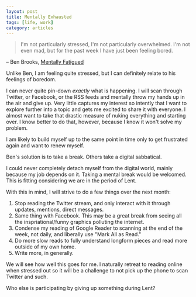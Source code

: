 ```yaml
---
layout: post
title: Mentally Exhausted
tags: [life, work]
category: articles
---
```


<blockquote>I'm not particularly stressed, I'm not particularly overwhelmed. I'm not even mad, but for the past week I have just been feeling bored.</blockquote>
– Ben Brooks, <a title="Mentally Fatigued | Ben Brooks" href="http://brooksreview.net/2013/02/tired-ben/">Mentally Fatigued</a>

Unlike Ben, I am feeling quite stressed, but I can definitely relate to his feelings of boredom.

I can never quite pin-down <em>exactly</em> what is happening. I will scan through Twitter, or Facebook, or the RSS feeds and mentally throw my hands up in the air and give up. Very little captures my interest so intently that I want to explore further into a topic and gets me excited to share it with everyone. I almost want to take that drastic measure of nuking everything and starting over. I know better to do that, however, because I know it won't solve my problem.

I am likely to build myself up to the same point in time only to get frustrated again and want to renew myself.

Ben's solution is to take a break. Others take a digital sabbatical.

I could never completely detach myself from the digital world, mainly because my job depends on it. Taking a mental break would be welcomed. This is fitting considering we are in the period of Lent.

With this in mind, I will strive to do a few things over the next month:
<ol>
	<li>Stop reading the Twitter stream, and only interact with it through updates, mentions, direct messages.</li>
	<li>Same thing with Facebook. This may be a great break from seeing all the inspriational/funny graphics polluting the internet.</li>
	<li>Condense my reading of Google Reader to scanning at the end of the week, not daily, and liberally use "Mark All as Read."</li>
	<li>Do more slow reads to fully understand longform pieces and read more outside of my own home.</li>
	<li>Write more, in generally.</li>
</ol>
We will see how well this goes for me. I naturally retreat to reading online when stressed out so it will be a challenge to not pick up the phone to scan Twitter and such.

Who else is participating by giving up something during Lent?